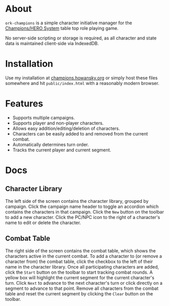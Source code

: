 # About
`ork-champions` is a simple character initiative manager for the [Champions/HERO System](https://www.herogames.com/)
table top role playing game.

No server-side scripting or storage is required, as all character and state data is maintained client-side via IndexedDB.

# Installation

Use my installation at [champions.howansky.org](https://champions.howansky.org/) or simply host these files somewhere and
hit `public/index.html` with a reasonably modern browser.

# Features

* Supports multiple campaigns.
* Supports player and non-player characters.
* Allows easy addition/editing/deletion of characters.
* Characters can be easily added to and removed from the current combat.
* Automatically determines turn order.
* Tracks the current player and current segment.

# Docs

## Character Library

The left side of the screen contains the character library, grouped by campaign. Click the campaign name header to toggle
an accordion which contains the characters in that campaign. Click the `New` button on the toolbar to add a new character.
Click the PC/NPC icon to the right of a character's name to edit or delete the character.

## Combat Table

The right side of the screen contains the combat table, which shows the characters active in the current combat. To add a
character to (or remove a character from) the combat table, click the checkbox to the left of their name in the character
library. Once all participating characters are added, click the `Start` button on the toolbar to start tracking combat
rounds. A yellow box will highlight the current segment for the current character's turn. Click `Next` to advance to the
next character's turn or click directly on a segment to advance to that point. Remove all characters from the combat table
and reset the current segment by clicking the `Clear` button on the toolbar.
